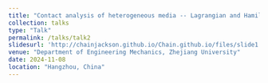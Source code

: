 ```yaml
---
title: "Contact analysis of heterogeneous media -- Lagrangian and Hamiltonian formulation (II)"
collection: talks
type: "Talk"
permalink: /talks/talk2
slidesurl: 'http://chainjackson.github.io/Chain.github.io/files/slide1.pdf'
venue: "Department of Engineering Mechanics, Zhejiang University"
date: 2024-11-08
location: "Hangzhou, China"
---
```

